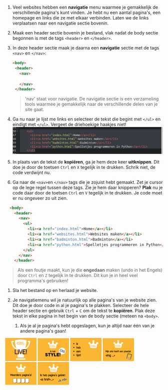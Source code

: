 1. Veel websites hebben een **navigatie** menu waarmee je gemakkelijk de verschillende pagina's kunt vinden. Je hebt nu een aantal pagina's, een homepage en links die ze met elkaar verbinden. Laten we de links verplaatsen naar een navigatie sectie bovenin.

2. Maak een header sectie bovenin je bestand, vlak nadat de body sectie begonnen is met de tags `<header>` en `</header>`.

3. In deze header sectie maak je daarna een **navigatie** sectie met de tags `<nav>` en `</nav>`:

   ```html
   <body>
    <header>
      <nav>

      </nav>
    </header>
   ```

   > 'nav' staat voor navigatie. De navigatie sectie is een verzameling tools waarmee je gemakkelijk naar de verschillende delen van je site gaat.

4. Ga nu naar je lijst me links en selecteer de tekst die begint met `</ul>` en eindigt met `</ul>`. Vergeet de driehoekige haakjes niet!  
   ![](../assets/select_links.png)

5. In plaats van de tekst de **kopiëren**, ga je hem deze keer **uitknippen**. Dit doe je door de toetsen `Ctrl` en `X` tegelijk in te drukken. Schrik niet, de code verdwijnt nu.

6. Ga naar de `<nav>`en `</nav>` tags die je zojuist hebt gemaakt. Zet je cursor op de lege regel tussen deze tags. Zie je hem daar knipperen? **Plak** nu je code daar door de toetsen `Ctrl` en `V` tegelijk in te drukken. Je code moet er nu ongeveer zo uit zien.

```html
  <body>
    <header>
      <nav>
        <ul>
          <li><a href="index.html">Home</a></li>
          <li><a href="websites.html">Websites maken</a></li>
          <li><a href="badminton.html">Badminton</a></li>
          <li><a href="python.html">Spelletjes programmeren in Python</a></li>
        </ul>
      </nav>
    </header>
```

> Als een foutje maakt, kun je die **ongedaan** maken \(undo in het Engels\) door `Ctrl` en `Z` tegelijk in te drukken. Dit kun je in heel veel programma's gebruiken!

1. Sla het bestand op en herlaad je website.

2. Je navigatiemenu wil je natuurlijk op alle pagina's van je website zien. Dit doe je door code in al je pagina's te plakken. Selecteer de hele header sectie en gebruik `Ctrl` + `C` om de tekst te **kopiëren**. Plak deze tekst in elke pagina in het begin van de body sectie \(meteen na `<body>`.

   1. Als je al je pagina's hebt opgeslagen, kun je altijd naar één van je andere pagina's gaan! 

  


![](../assets/badges/thumbs/01_live.png) 
![](../assets/badges/thumbs/06_style.png)
![](../assets/badges/thumbs/04_li.png) 
![](../assets/badges/thumbs/03_img.png) 
![](../assets/badges/thumbs/05_pages.png)
![](../assets/badges/thumbs/02_.png) 



